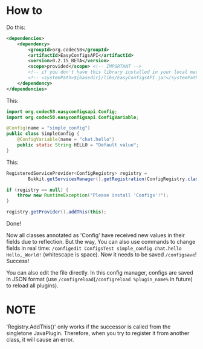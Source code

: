 # How to
Do this:
```xml
<dependencies>
    <dependency>
        <groupId>org.codec58</groupId>
        <artifactId>EasyConfigsAPI</artifactId>
        <version>0.2.15_BETA</version>
        <scope>provided</scope> <!-- IMPORTANT -->
        <!-- if you don't have this library installed in your local maven -->
        <!-- <systemPath>${basedir}/libs/EasyConfigsAPI.jar</systemPath> -->
    </dependency>
</dependencies>
```
This:
```java
import org.codec58.easyconfigsapi.Config;
import org.codec58.easyconfigsapi.ConfigVariable;

@Config(name = "simple_config")
public class SimpleConfig {
    @ConfigVariable(name = "chat.hello")
    public static String HELLO = "Default value";
}
```
This:
```java
RegisteredServiceProvider<ConfigRegistry> registry =
        Bukkit.getServicesManager().getRegistration(ConfigRegistry.class);

if (registry == null) {
    throw new RuntimeException("Please install 'Configs'!");
}

registry.getProvider().addThis(this);
```
Done!

Now all classes annotated as 'Config' have received new values in their fields due to reflection. But the way, You can also use commands to change fields in real time:
```/configedit ConfigsTest simple_config chat.hello Hello,_World!``` (whitescape is space).
Now it needs to be saved ```/configsave```!
Success!

You can also edit the file directly. In this config manager, configs are saved in JSON format (use ```/configreload```(```/configreload %plugin_name%``` in future) to reload all plugins).



# NOTE
'Registry.AddThis()' only works if the successor is called from the singletone JavaPlugin. Therefore, when you try to register it from another class, it will cause an error.
